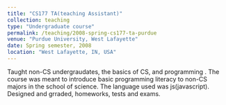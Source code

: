 ```yaml
---
title: "CS177 TA(teaching Assistant)"
collection: teaching
type: "Undergraduate course"
permalink: /teaching/2008-spring-cs177-ta-purdue
venue: "Purdue University, West Lafayette"
date: Spring semester, 2008
location: "West Lafayette, IN, USA"
---
```


Taught non-CS undergraudates, the basics of CS,
and programming . The course was meant to introduce basic programming literacy to non-CS majors in the school of science.
The language used was js(javascript).
Designed and grraded, homeworks, tests and exams.


